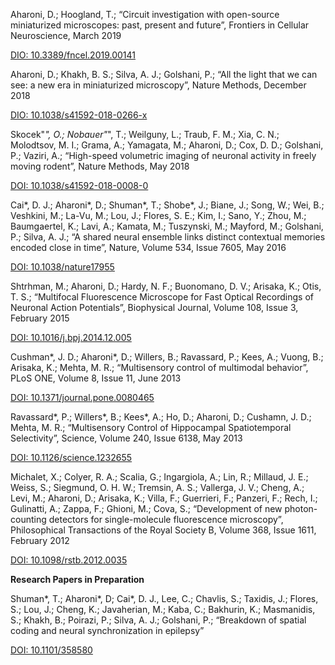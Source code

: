 Aharoni, D.; Hoogland, T.; “Circuit investigation with open-source miniaturized microscopes: past, present and future”, Frontiers in Cellular Neuroscience, March 2019

[DIO: 10.3389/fncel.2019.00141](https://doi.org/10.3389/fncel.2019.00141)

Aharoni, D.; Khakh, B. S.; Silva, A. J.; Golshani, P.; “All the light that we can see: a new era in miniaturized microscopy”, Nature Methods, December 2018

[DIO: 10.1038/s41592-018-0266-x](https://doi.org/10.1038/s41592-018-0266-x)


Skocek"*", O.; Nobauer"*", T.; Weilguny, L.; Traub, F. M.; Xia, C. N.; Molodtsov, M. I.; Grama, A.; Yamagata, M.; Aharoni, D.; Cox, D. D.; Golshani, P.; Vaziri, A.; “High-speed volumetric imaging of neuronal activity in freely moving rodent”, Nature Methods, May 2018

[DOI: 10.1038/s41592-018-0008-0](https://doi.org/10.1038/s41592-018-0008-0)

Cai*, D. J.; Aharoni*, D.; Shuman*, T.; Shobe*, J.; Biane, J.; Song, W.; Wei, B.; Veshkini, M.; La-Vu, M.; Lou, J.; Flores, S. E.; Kim, I.; Sano, Y.; Zhou, M.; Baumgaertel, K.; Lavi, A.; Kamata, M.; Tuszynski, M.; Mayford, M.; Golshani, P.; Silva, A. J.; “A shared neural ensemble links distinct contextual memories encoded close in time”, Nature, Volume 534, Issue 7605, May 2016

[DOI: 10.1038/nature17955](https://doi.org/10.1038/nature17955)

Shtrhman, M.; Aharoni, D.; Hardy, N. F.; Buonomano, D. V.; Arisaka, K.; Otis, T. S.; “Multifocal Fluorescence Microscope for Fast Optical Recordings of Neuronal Action Potentials”, Biophysical Journal, Volume 108, Issue 3, February 2015

[DOI: 10.1016/j.bpj.2014.12.005](https://doi.org/10.1016/j.bpj.2014.12.005)

Cushman*, J. D.; Aharoni*, D.; Willers, B.; Ravassard, P.; Kees, A.; Vuong, B.; Arisaka, K.; Mehta, M. R.; “Multisensory control of multimodal behavior”, PLoS ONE, Volume 8, Issue 11, June 2013

[DOI: 10.1371/journal.pone.0080465](https://doi.org/10.1371/journal.pone.0080465)

Ravassard*, P.; Willers*, B.; Kees*, A.; Ho, D.; Aharoni, D.; Cushamn, J. D.; Mehta, M. R.; “Multisensory Control of Hippocampal Spatiotemporal Selectivity”, Science, Volume 240, Issue 6138, May 2013

[DOI: 10.1126/science.1232655](https://doi.org/10.1126/science.1232655)

Michalet, X.; Colyer, R. A.; Scalia, G.; Ingargiola, A.; Lin, R.; Millaud, J. E.; Weiss, S.; Siegmund, O. H. W.; Tremsin, A. S.; Vallerga, J. V.; Cheng, A.; Levi, M.; Aharoni, D.; Arisaka, K.; Villa, F.; Guerrieri, F.; Panzeri, F.; Rech, I.; Gulinatti, A.; Zappa, F.; Ghioni, M.; Cova, S.; “Development of new photon-counting detectors for single-molecule fluorescence microscopy”, Philosophical Transactions of the Royal Society B, Volume 368, Issue 1611, February 2012

[DOI: 10.1098/rstb.2012.0035](https://doi.org/10.1098/rstb.2012.0035)


**Research Papers in Preparation**

Shuman*, T.; Aharoni*, D; Cai*, D. J., Lee, C.; Chavlis, S.; Taxidis, J.; Flores, S.; Lou, J.; Cheng, K.; Javaherian, M.; Kaba, C.; Bakhurin, K.; Masmanidis, S.; Khakh, B.; Poirazi, P.; Silva, A. J.; Golshani, P.; “Breakdown of spatial coding and neural synchronization in epilepsy” 

[DOI: 10.1101/358580](https://doi.org/10.1101/358580)
